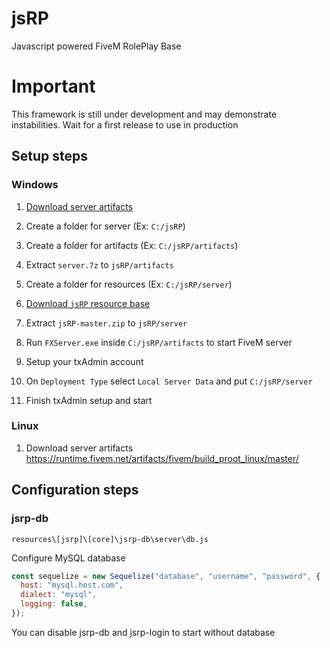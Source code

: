 # jsRP

Javascript powered FiveM RolePlay Base

# Important

This framework is still under development and may demonstrate instabilities. Wait for a first release to use in production

## Setup steps

### Windows

1. [ Download server artifacts](https://runtime.fivem.net/artifacts/fivem/build_server_windows/)

2. Create a folder for server (Ex: `C:/jsRP`)

3. Create a folder for artifacts (Ex: `C:/jsRP/artifacts`)

4. Extract `server.7z` to `jsRP/artifacts`

5. Create a folder for resources (Ex: `C:/jsRP/server`)

6. [Download `jsRP` resource base](https://github.com/FlokiTV/jsRP/archive/refs/heads/master.zip)

7. Extract `jsRP-master.zip` to `jsRP/server`

8. Run `FXServer.exe` inside `C:/jsRP/artifacts` to start FiveM server

9. Setup your txAdmin account

10. On `Deployment Type` select `Local Server Data` and put `C:/jsRP/server`

11. Finish txAdmin setup and start

### Linux

1. Download server artifacts https://runtime.fivem.net/artifacts/fivem/build_proot_linux/master/

## Configuration steps

### jsrp-db

`resources\[jsrp]\[core]\jsrp-db\server\db.js`

Configure MySQL database

```js
const sequelize = new Sequelize("database", "username", "password", {
  host: "mysql.host.com",
  dialect: "mysql",
  logging: false,
});
```

You can disable jsrp-db and jsrp-login to start without database
